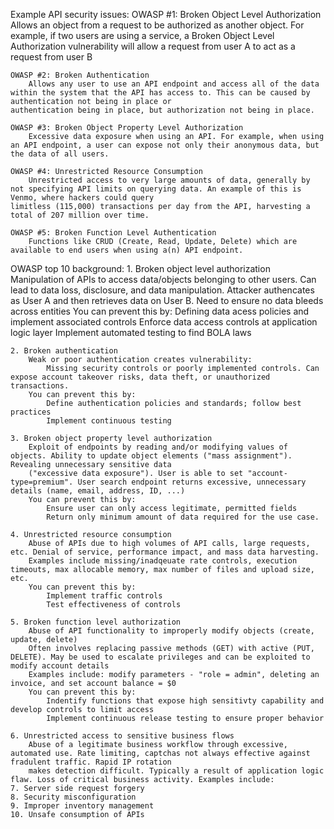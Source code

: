 Example API security issues:
	OWASP #1: Broken Object Level Authorization
		Allows an object from a request to be authorized as another object. For example, if two users are using a service, a Broken Object Level
	Authorization vulnerability will allow a request from user A to act as a request from user B

	OWASP #2: Broken Authentication
		Allows any user to use an API endpoint and access all of the data within the system that the API has access to. This can be caused by authentication not being in place or
	authentication being in place, but authorization not being in place. 

	OWASP #3: Broken Object Property Level Authorization
		Excessive data exposure when using an API. For example, when using an API endpoint, a user can expose not only their anonymous data, but the data of all users.

	OWASP #4: Unrestricted Resource Consumption
		Unrestricted access to very large amounts of data, generally by not specifying API limits on querying data. An example of this is Venmo, where hackers could query
	limitless (115,000) transactions per day from the API, harvesting a total of 207 million over time. 

	OWASP #5: Broken Function Level Authentication
		Functions like CRUD (Create, Read, Update, Delete) which are available to end users when using a(n) API endpoint. 

OWASP top 10 background:
	1. Broken object level authorization
		Manipulation of APIs to access data/objects belonging to other users. Can lead to data loss, disclosure, and data manipulation. Attacker authencates as User A 
		and then retrieves data on User B. Need to ensure no data bleeds across entities
		You can prevent this by:
			Defining data acess policies and implement associated controls
			Enforce data access controls at application logic layer
			Implement automated testing to find BOLA laws

	2. Broken authentication
		Weak or poor authentication creates vulnerability: 
			Missing security controls or poorly implemented controls. Can expose account takeover risks, data theft, or unauthorized transactions. 
		You can prevent this by:
			Define authentication policies and standards; follow best practices
			Implement continuous testing

	3. Broken object property level authorization
		Exploit of endpoints by reading and/or modifying values of objects. Ability to update object elements ("mass assignment"). Revealing unnecessary sensitive data 
		("excessive data exposure"). User is able to set "account-type=premium". User search endpoint returns excessive, unnecessary details (name, email, address, ID, ...)
		You can prevent this by:
			Ensure user can only access legitimate, permitted fields
			Return only minimum amount of data required for the use case.

	4. Unrestricted resource consumption
		Abuse of APIs due to high volumes of API calls, large requests, etc. Denial of service, performance impact, and mass data harvesting.
		Examples include missing/inadqeuate rate controls, execution timeouts, max allocable memory, max number of files and upload size, etc.
		You can prevent this by:
			Implement traffic controls
			Test effectiveness of controls

	5. Broken function level authorization
		Abuse of API functionality to improperly modify objects (create, update, delete)
		Often involves replacing passive methods (GET) with active (PUT, DELETE). May be used to escalate privileges and can be exploited to modify account details
		Examples include: modify parameters - "role = admin", deleting an invoice, and set account balance = $0
		You can prevent this by:
			Indentify functions that expose high sensitivty capability and develop controls to limit access
			Implement continuous release testing to ensure proper behavior

	6. Unrestricted access to sensitive business flows
		Abuse of a legitimate business workflow through excessive, automated use. Rate limiting, captchas not always effective against fradulent traffic. Rapid IP rotation
		makes detection difficult. Typically a result of application logic flaw. Loss of critical business activity. Examples include:
	7. Server side request forgery
	8. Security misconfiguration
	9. Improper inventory management
	10. Unsafe consumption of APIs

